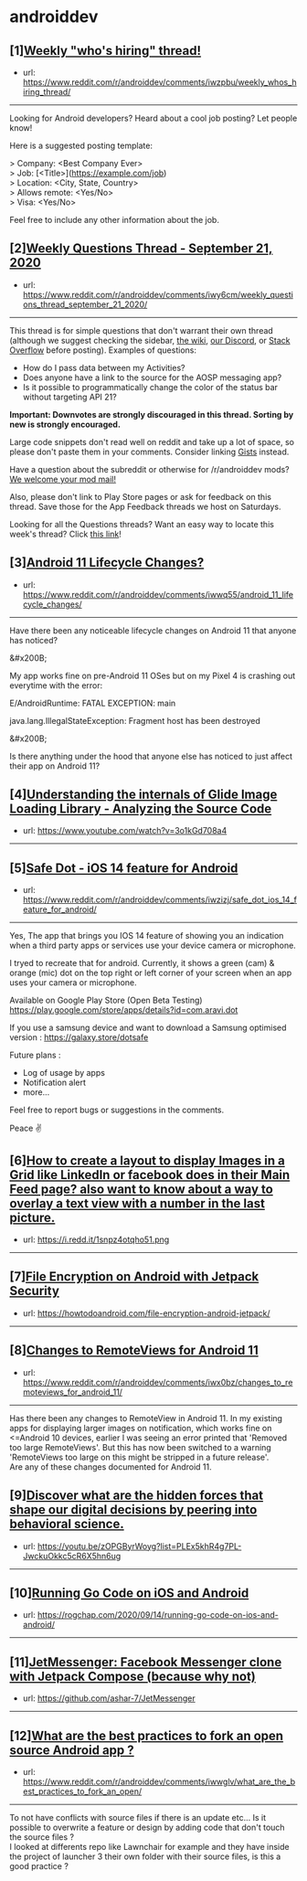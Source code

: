# androiddev
## [1][Weekly "who's hiring" thread!](https://www.reddit.com/r/androiddev/comments/iwzpbu/weekly_whos_hiring_thread/)
- url: https://www.reddit.com/r/androiddev/comments/iwzpbu/weekly_whos_hiring_thread/
---
Looking for Android developers? Heard about a cool job posting? Let people know!

Here is a suggested posting template:

&gt; Company: &lt;Best Company Ever&gt;  
&gt; Job: [&lt;Title&gt;]\(https://example.com/job)  
&gt; Location: &lt;City, State, Country&gt;  
&gt; Allows remote: &lt;Yes/No&gt;  
&gt; Visa: &lt;Yes/No&gt;  

Feel free to include any other information about the job.
## [2][Weekly Questions Thread - September 21, 2020](https://www.reddit.com/r/androiddev/comments/iwy6cm/weekly_questions_thread_september_21_2020/)
- url: https://www.reddit.com/r/androiddev/comments/iwy6cm/weekly_questions_thread_september_21_2020/
---
This thread is for simple questions that don't warrant their own thread (although we suggest checking the sidebar, [the wiki](http://www.reddit.com/r/androiddev/wiki/), [our Discord](https://discord.gg/D2cNrqX), or [Stack Overflow](http://stackoverflow.com) before posting). Examples of questions:

* How do I pass data between my Activities?
* Does anyone have a link to the source for the AOSP messaging app?
* Is it possible to programmatically change the color of the status bar without targeting API 21?

**Important: Downvotes are strongly discouraged in this thread. Sorting by new is strongly encouraged.**

Large code snippets don't read well on reddit and take up a lot of space, so please don't paste them in your comments. Consider linking [Gists](https://gist.github.com) instead.

Have a question about the subreddit or otherwise for /r/androiddev mods? [We welcome your mod mail!](http://www.reddit.com/message/compose?to=%2Fr%2Fandroiddev)

Also, please don't link to Play Store pages or ask for feedback on this thread. Save those for the App Feedback threads we host on Saturdays.

Looking for all the Questions threads? Want an easy way to locate this week's thread? Click [this link](https://www.reddit.com/r/androiddev/search?q=title%3A%22questions+thread%22+author%3A%22AutoModerator%22&amp;restrict_sr=on&amp;sort=new&amp;t=all)!
## [3][Android 11 Lifecycle Changes?](https://www.reddit.com/r/androiddev/comments/iwwq55/android_11_lifecycle_changes/)
- url: https://www.reddit.com/r/androiddev/comments/iwwq55/android_11_lifecycle_changes/
---
Have there been any noticeable lifecycle changes on Android 11 that anyone has noticed? 

&amp;#x200B;

My app works fine on pre-Android 11 OSes but on my Pixel 4 is crashing out everytime with the error: 

E/AndroidRuntime: FATAL EXCEPTION: main  


java.lang.IllegalStateException: Fragment host has been destroyed

&amp;#x200B;

Is there anything under the hood that anyone else has noticed to just affect their app on Android 11?
## [4][Understanding the internals of Glide Image Loading Library - Analyzing the Source Code](https://www.reddit.com/r/androiddev/comments/iwis5d/understanding_the_internals_of_glide_image/)
- url: https://www.youtube.com/watch?v=3o1kGd708a4
---

## [5][Safe Dot - iOS 14 feature for Android](https://www.reddit.com/r/androiddev/comments/iwzizj/safe_dot_ios_14_feature_for_android/)
- url: https://www.reddit.com/r/androiddev/comments/iwzizj/safe_dot_ios_14_feature_for_android/
---
Yes, The app that brings you IOS 14 feature of showing you an indication when a third party apps or services use your device camera or microphone. 

I tryed to recreate that for android. Currently, it shows a green (cam) &amp; orange (mic) dot on the top right or left corner of your screen when an app uses your camera or microphone.



Available on Google Play Store (Open Beta Testing)
https://play.google.com/store/apps/details?id=com.aravi.dot

If you use a samsung device and want to download a Samsung optimised version : https://galaxy.store/dotsafe


Future plans :

- Log of usage by apps
- Notification alert
- more...

Feel free to report bugs or suggestions in the comments. 

Peace ✌️
## [6][How to create a layout to display Images in a Grid like LinkedIn or facebook does in their Main Feed page? also want to know about a way to overlay a text view with a number in the last picture.](https://www.reddit.com/r/androiddev/comments/iwz1tm/how_to_create_a_layout_to_display_images_in_a/)
- url: https://i.redd.it/1snpz4otqho51.png
---

## [7][File Encryption on Android with Jetpack Security](https://www.reddit.com/r/androiddev/comments/iwuc15/file_encryption_on_android_with_jetpack_security/)
- url: https://howtodoandroid.com/file-encryption-android-jetpack/
---

## [8][Changes to RemoteViews for Android 11](https://www.reddit.com/r/androiddev/comments/iwx0bz/changes_to_remoteviews_for_android_11/)
- url: https://www.reddit.com/r/androiddev/comments/iwx0bz/changes_to_remoteviews_for_android_11/
---
Has there been any changes to RemoteView in Android 11. In my existing apps for displaying larger images on notification, which works fine on &lt;=Android 10 devices, earlier I was seeing an error printed that 'Removed too large RemoteViews'. But this has now been switched to a warning 'RemoteViews too large on this might be stripped in a future release'.  
Are any of these changes documented for Android 11.
## [9][Discover what are the hidden forces that shape our digital decisions by peering into behavioral science.](https://www.reddit.com/r/androiddev/comments/iwzwbf/discover_what_are_the_hidden_forces_that_shape/)
- url: https://youtu.be/zOPGByrWoyg?list=PLEx5khR4g7PL-JwckuOkkc5cR6X5hn6ug
---

## [10][Running Go Code on iOS and Android](https://www.reddit.com/r/androiddev/comments/iwl2vr/running_go_code_on_ios_and_android/)
- url: https://rogchap.com/2020/09/14/running-go-code-on-ios-and-android/
---

## [11][JetMessenger: Facebook Messenger clone with Jetpack Compose (because why not)](https://www.reddit.com/r/androiddev/comments/iwfsfk/jetmessenger_facebook_messenger_clone_with/)
- url: https://github.com/ashar-7/JetMessenger
---

## [12][What are the best practices to fork an open source Android app ?](https://www.reddit.com/r/androiddev/comments/iwwglv/what_are_the_best_practices_to_fork_an_open/)
- url: https://www.reddit.com/r/androiddev/comments/iwwglv/what_are_the_best_practices_to_fork_an_open/
---
To not  have conflicts with source files if there is an update etc... Is it  possible to overwrite a feature or design by adding code that don't  touch the source files ?  
I looked at differents repo like Lawnchair for example and they have inside the project of launcher 3 their own folder with their source files, is this a good practice ?
